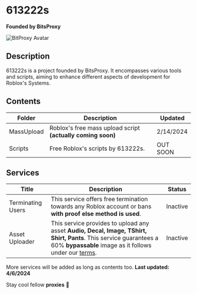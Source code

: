 # 613222s

**Founded by BitsProxy**

![BitProxy Avatar](https://cdn.bitsproxy.dev/bitproxie.png "BitsProxy | This is bitsproxy's roblox avatar. BitsProxy has since been terminated. R.I.P.")

## Description

613222s is a project founded by BitsProxy. It encompasses various tools and scripts, aiming to enhance different aspects of development for Roblox's Systems. 

## Contents

| Folder     | Description                                  | Updated   |
|------------|----------------------------------------------|-----------|
| MassUpload | Roblox's free mass upload script **(actually coming soon)** | 2/14/2024 |
| Scripts | Free Roblox's scripts by 613222s. | OUT SOON |

## Services

| Title      | Description                                  | Status    |
|------------|----------------------------------------------|-----------|
| Terminating Users | This service offers free termination towards any Roblox account or bans **with proof else method is used**. | Inactive |
| Asset Uploader | This service provides to upload any asset **Audio, Decal, Image, TShirt, Shirt, Pants**. This service guarantees a 60% **bypassable** image as it follows under our [terms](https://cdn.bitsproxy.dev/au-terms.txt). | Inactive |

More services will be added as long as contents too. **Last updated: 4/6/2024**

Stay cool fellow **proxies** 💖

